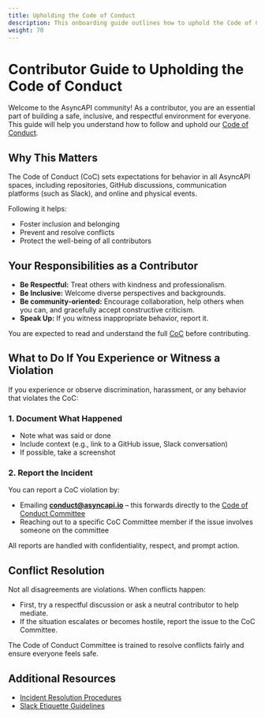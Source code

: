 ```yaml
---
title: Upholding the Code of Conduct
description: This onboarding guide outlines how to uphold the Code of Conduct document for new contributors
weight: 70
---
```


# Contributor Guide to Upholding the Code of Conduct

Welcome to the AsyncAPI community! As a contributor, you are an essential part of building a safe, inclusive, and respectful environment for everyone. This guide will help you understand how to follow and uphold our [Code of Conduct](https://github.com/asyncapi/community/blob/master/CODE_OF_CONDUCT.md).



## Why This Matters

The Code of Conduct (CoC) sets expectations for behavior in all AsyncAPI spaces, including repositories, GitHub discussions, communication platforms (such as Slack), and online and physical events. 

Following it helps:

- Foster inclusion and belonging
- Prevent and resolve conflicts
- Protect the well-being of all contributors



## Your Responsibilities as a Contributor

- **Be Respectful:** Treat others with kindness and professionalism.
- **Be Inclusive:** Welcome diverse perspectives and backgrounds.
- **Be community-oriented:** Encourage collaboration, help others when you can, and gracefully accept constructive criticism.
- **Speak Up:** If you witness inappropriate behavior, report it.

You are expected to read and understand the full [CoC](https://github.com/asyncapi/community/blob/master/CODE_OF_CONDUCT.md) before contributing.


## What to Do If You Experience or Witness a Violation

If you experience or observe discrimination, harassment, or any behavior that violates the CoC:

### 1. Document What Happened
- Note what was said or done
- Include context (e.g., link to a GitHub issue, Slack conversation)
- If possible, take a screenshot

### 2. Report the Incident
You can report a CoC violation by:

- Emailing **conduct@asyncapi.io** – this forwards directly to the [Code of Conduct Committee](https://github.com/asyncapi/community/blob/master/code_of_conduct/code-of-conduct-committee.md)
- Reaching out to a specific CoC Committee member if the issue involves someone on the committee

All reports are handled with confidentiality, respect, and prompt action.


## Conflict Resolution

Not all disagreements are violations. When conflicts happen:

- First, try a respectful discussion or ask a neutral contributor to help mediate.
- If the situation escalates or becomes hostile, report the issue to the CoC Committee.

The Code of Conduct Committee is trained to resolve conflicts fairly and ensure everyone feels safe.


## Additional Resources
- [Incident Resolution Procedures](https://github.com/asyncapi/community/blob/master/code_of_conduct/coc-incident-resolution-procedures.md)
- [Slack Etiquette Guidelines](https://github.com/asyncapi/community/blob/master/slack-etiquette.md)